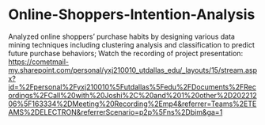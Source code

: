 # Online-Shoppers-Intention-Analysis
Analyzed online shoppers’ purchase habits by designing various data mining techniques including clustering analysis and classification to predict future purchase behaviors;
Watch the recording of project presentation:
https://cometmail-my.sharepoint.com/personal/yxj210010_utdallas_edu/_layouts/15/stream.aspx?id=%2Fpersonal%2Fyxj210010%5Futdallas%5Fedu%2FDocuments%2FRecordings%2FCall%20with%20Joshi%2C%20and%201%20other%2D20221206%5F163334%2DMeeting%20Recording%2Emp4&referrer=Teams%2ETEAMS%2DELECTRON&referrerScenario=p2p%5Fns%2Dbim&ga=1
